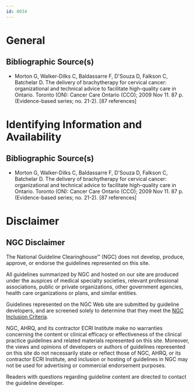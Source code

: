 ```yaml
---
id: 8034
---
```


# General

## Bibliographic Source(s)

- Morton G, Walker-Dilks C, Baldassarre F, D'Souza D, Falkson C, Batchelar D. The delivery of brachytherapy for cervical cancer: organizational and technical advice to facilitate high-quality care in Ontario. Toronto (ON): Cancer Care Ontario (CCO); 2009 Nov 11. 87 p. (Evidence-based series; no. 21-2). [87 references]

# Identifying Information and Availability

## Bibliographic Source(s)

- Morton G, Walker-Dilks C, Baldassarre F, D'Souza D, Falkson C, Batchelar D. The delivery of brachytherapy for cervical cancer: organizational and technical advice to facilitate high-quality care in Ontario. Toronto (ON): Cancer Care Ontario (CCO); 2009 Nov 11. 87 p. (Evidence-based series; no. 21-2). [87 references]

# Disclaimer

## NGC Disclaimer

The National Guideline Clearinghouse™ (NGC) does not develop, produce, approve, or endorse the guidelines represented on this site.

All guidelines summarized by NGC and hosted on our site are produced under the auspices of medical specialty societies, relevant professional associations, public or private organizations, other government agencies, health care organizations or plans, and similar entities.

Guidelines represented on the NGC Web site are submitted by guideline developers, and are screened solely to determine that they meet the [NGC Inclusion Criteria](/help-and-about/summaries/inclusion-criteria).

NGC, AHRQ, and its contractor ECRI Institute make no warranties concerning the content or clinical efficacy or effectiveness of the clinical practice guidelines and related materials represented on this site. Moreover, the views and opinions of developers or authors of guidelines represented on this site do not necessarily state or reflect those of NGC, AHRQ, or its contractor ECRI Institute, and inclusion or hosting of guidelines in NGC may not be used for advertising or commercial endorsement purposes.

Readers with questions regarding guideline content are directed to contact the guideline developer.

